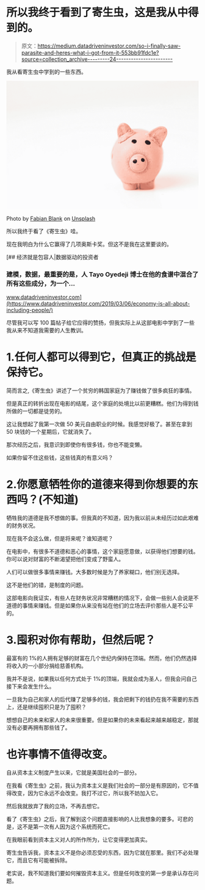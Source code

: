 # 所以我终于看到了寄生虫，这是我从中得到的。

> 原文：<https://medium.datadriveninvestor.com/so-i-finally-saw-parasite-and-heres-what-i-got-from-it-553bb91fdc1e?source=collection_archive---------24----------------------->

我从看寄生虫中学到的一些东西。

![](img/9c4345b9a0ee5e0fb47654cb136f453b.png)

Photo by [Fabian Blank](https://unsplash.com/@blankerwahnsinn?utm_source=medium&utm_medium=referral) on [Unsplash](https://unsplash.com?utm_source=medium&utm_medium=referral)

所以我终于看了《寄生虫》哇。

现在我明白为什么它赢得了几项奥斯卡奖。但这不是我在这里要谈的。

[](https://www.datadriveninvestor.com/2019/03/06/economy-is-all-about-including-people/) [## 经济就是包容人|数据驱动的投资者

### 建模，数据，最重要的是，人 Tayo Oyedeji 博士在他的食谱中混合了所有这些成分，为一个…

www.datadriveninvestor.com](https://www.datadriveninvestor.com/2019/03/06/economy-is-all-about-including-people/) 

尽管我可以写 100 篇帖子给它应得的赞扬，但我实际上从这部电影中学到了一些我从来不知道我需要的人生教训。

# 1.任何人都可以得到它，但真正的挑战是保持它。

简而言之,《寄生虫》讲述了一个贫穷的韩国家庭为了赚钱做了很多疯狂的事情。

但是真正的转折出现在电影的结尾，这个家庭的处境比以前更糟糕。他们为得到钱所做的一切都是徒劳的。

这让我想起了我第一次做 50 美元自由职业的时候。我感觉好极了。甚至在拿到 50 块钱的一个星期后，它就消失了。

那次经历之后，我意识到即使你有很多钱，你也不能变懒。

如果你留不住这些钱，这些钱真的有意义吗？

# 2.你愿意牺牲你的道德来得到你想要的东西吗？(不知道)

牺牲我的道德是我不想做的事。但我真的不知道，因为我以前从未经历过如此艰难的财务状况。

现在我不会这么做，但是将来呢？谁知道呢？

在电影中，有很多不道德和恶心的事情，这个家庭愿意做，以获得他们想要的钱。你可以说对财富的不断渴望把他们变成了野蛮人。

人们可以做很多事情来赚钱。大多数时候是为了养家糊口，他们别无选择。

这不是他们的错，是制度的问题。

这部电影向我证实，有些人在财务状况非常糟糕的情况下，会做一些别人会说是不道德的事情来赚钱。但是如果你从来没有站在他们的立场去评价那些人是不公平的。

# 3.囤积对你有帮助，但然后呢？

最富有的 1%的人拥有足够的财富在几个世纪内保持在顶端。然而，他们仍然选择将收入的一小部分捐给慈善机构。

我并不是说，如果我以任何方式处于 1%的顶端，我就会成为圣人，但我会问自己接下来会发生什么。

一旦我为自己和家人的后代赚了足够多的钱，我会把剩下的钱扔在我不需要的东西上，还是继续囤积只是为了囤积？

想想自己的未来和家人的未来很重要。但是如果你的未来看起来越来越稳定，那就没有必要再拥有那些钱了。

# 也许事情不值得改变。

自从资本主义制度产生以来，它就是美国社会的一部分。

在我看《寄生虫》之前，我认为资本主义是我们社会的一部分是有原因的，它不值得改变，因为它永远不会改变。我打不过它，所以我不妨加入它。

然后我就放弃了我的立场，不再去想它。

看了《寄生虫》之后，我了解到这个问题直接影响的人比我想象的要多。可悲的是，这不是第一次有人因为这个系统而死亡。

在我眼前看到资本主义对人的所作所为，让它变得更加真实。

寄生虫告诉我，资本主义不是你必须忍受的东西，因为它就在那里。我们不必处理它，而且它有可能被拆除。

老实说，我不知道我们要如何摧毁资本主义。但是任何改变的第一步是承认存在问题。